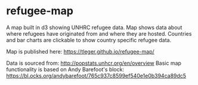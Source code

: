 # refugee-map

A map built in d3 showing UNHRC refugee data. Map shows data about where refugees have originated from and where they are hosted. Countries and bar charts are clickable to show country specific refugee data.

Map is published here: https://tleger.github.io/refugee-map/

Data is sourced from: http://popstats.unhcr.org/en/overview
Basic map functionality is based on Andy Barefoot's block: https://bl.ocks.org/andybarefoot/765c937c8599ef540e1e0b394ca89dc5
